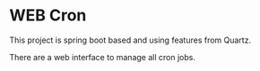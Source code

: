 # WEB Cron

This project is spring boot based and using features from Quartz.

There are a web interface to manage all cron jobs.
